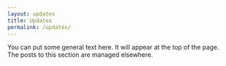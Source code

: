 ```yaml
---
layout: updates
title: Updates
permalink: /updates/
---
```


You can put some general text here. It will appear at the top of the page. The posts to this section are managed elsewhere.
